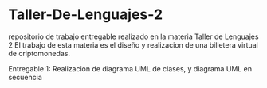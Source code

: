 # Taller-De-Lenguajes-2
repositorio de trabajo entregable realizado en la materia Taller de Lenguajes 2
El trabajo de esta materia es el diseño y realizacion de una billetera virtual de criptomonedas.

Entregable 1: Realizacion de diagrama UML de clases, y diagrama UML en secuencia
